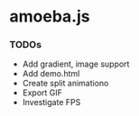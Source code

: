 # amoeba.js

### TODOs
- Add gradient, image support
- Add demo.html
- Create split animationo
- Export GIF
- Investigate FPS
